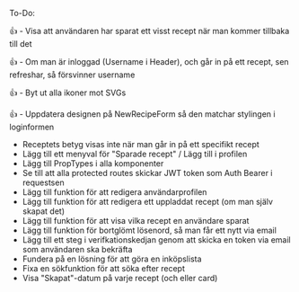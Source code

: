 To-Do:

👍 - Visa att användaren har sparat ett visst recept när man kommer tillbaka till det

👍 - Om man är inloggad (Username i Header), och går in på ett recept, sen refreshar, så försvinner username

👍 - Byt ut alla ikoner mot SVGs

👍 - Uppdatera designen på NewRecipeForm så den matchar stylingen i loginformen

- Receptets betyg visas inte när man går in på ett specifikt recept
- Lägg till ett menyval för "Sparade recept" / Lägg till i profilen
- Lägg till PropTypes i alla komponenter
- Se till att alla protected routes skickar JWT token som Auth Bearer i requestsen
- Lägg till funktion för att redigera användarprofilen
- Lägg till funktion för att redigera ett uppladdat recept (om man själv skapat det)
- Lägg till funktion för att visa vilka recept en användare sparat
- Lägg till funktion för bortglömt lösenord, så man får ett nytt via email
- Lägg till ett steg i verifkationskedjan genom att skicka en token via email som användaren ska bekräfta
- Fundera på en lösning för att göra en inköpslista
- Fixa en sökfunktion för att söka efter recept
- Visa "Skapat"-datum på varje recept (och eller card)
